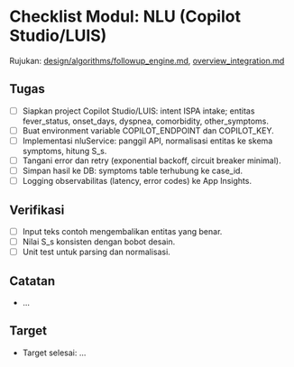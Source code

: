 # Checklist Modul: NLU (Copilot Studio/LUIS)

Rujukan: [design/algorithms/followup_engine.md](../../design/algorithms/followup_engine.md), [overview_integration.md](../../overview_integration.md)

## Tugas

- [ ] Siapkan project Copilot Studio/LUIS: intent ISPA intake; entitas fever_status, onset_days, dyspnea, comorbidity, other_symptoms.
- [ ] Buat environment variable COPILOT_ENDPOINT dan COPILOT_KEY.
- [ ] Implementasi nluService: panggil API, normalisasi entitas ke skema symptoms, hitung S_s.
- [ ] Tangani error dan retry (exponential backoff, circuit breaker minimal).
- [ ] Simpan hasil ke DB: symptoms table terhubung ke case_id.
- [ ] Logging observabilitas (latency, error codes) ke App Insights.

## Verifikasi

- [ ] Input teks contoh mengembalikan entitas yang benar.
- [ ] Nilai S_s konsisten dengan bobot desain.
- [ ] Unit test untuk parsing dan normalisasi.

## Catatan

- ...

## Target

- Target selesai: ...
